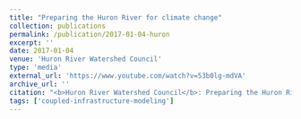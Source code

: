 ```yaml
---
title: "Preparing the Huron River for climate change"
collection: publications
permalink: /publication/2017-01-04-huron
excerpt: ''
date: 2017-01-04
venue: 'Huron River Watershed Council'
type: 'media'
external_url: 'https://www.youtube.com/watch?v=53b0lg-mdVA'
archive_url: ''
citation: "<b>Huron River Watershed Council</b>: Preparing the Huron River for climate change. (2017). [Video]"
tags: ['coupled-infrastructure-modeling']
---
```

